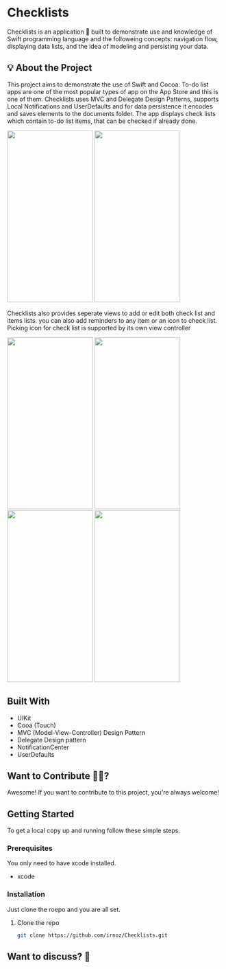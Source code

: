 <!-- <p align="center">
  <img src="Qarty/AppIcon.appiconset/qarty-appicon.png" height="128"/>
</p> -->
<!-- <img src=https://github.com/irnoz/Checklists/assets/58843342/1504af31-735c-485c-bec7-4aa70bfc24fd width="100" height="100"/> -->
<!-- <img src=https://github.com/irnoz/Checklists/assets/58843342/15e8c7d4-ee48-4d8a-86ac-674595cabd94 width="200" height="400"/> -->
# Checklists  

<!-- **Checklists**  -->
Checklists is an application 📱 built to demonstrate use and knowledge of Swift programming language and the followeing concepts: navigation flow, displaying data lists, and the idea of modeling and persisting your data.

## 💡 About the Project

This project aims to demonstrate the use of Swift and Cocoa. To-do list apps are one of the most popular types of app on the App Store and this is one of them. Checklists uses MVC and Delegate Design Patterns, supports Local Notifications and UserDefaults and for data persistence it encodes and saves elements to the documents folder. The app displays check lists which contain to-do list items, that can be checked if already done.

<img src=https://github.com/irnoz/Checklists/assets/58843342/1d623f9b-146e-48ac-afec-c771b797e84e width="200" height="400"/> 
<img src=https://github.com/irnoz/Checklists/assets/58843342/09baa3d9-2c94-4726-b51a-e5b12014b587 width="200" height="400"/> 

Checklists also provides seperate views to add or edit both check list and items lists. you can also add reminders to any item or an icon to check list. Picking icon for check list is supported by its own view controller

<img src=https://github.com/irnoz/Checklists/assets/58843342/a9f0ca9d-5964-409a-a632-b36a3bef8ca1 width="200" height="400"/>
<img src=https://github.com/irnoz/Checklists/assets/58843342/6b80f1b5-d3f8-433f-921b-b3f684545d43 width="200" height="400"/>
<img src=https://github.com/irnoz/Checklists/assets/58843342/1683eb3f-5190-4bfa-bdb2-85eeb266b83e width="200" height="400"/> 
<img src=https://github.com/irnoz/Checklists/assets/58843342/06df6a71-200d-4087-bcd7-4136287fe8b8 width="200" height="400"/> 

## Built With

* UIKit
* Cooa (Touch)
* MVC (Model-View-Controller) Design Pattern
* Delegate Design pattern
* NotificationCenter
* UserDefaults

## Want to Contribute 🙋‍♂️?

Awesome! If you want to contribute to this project, you're always welcome!

## Getting Started

To get a local copy up and running follow these simple steps.

### Prerequisites

You only need to have xcode installed.

* xcode

### Installation

Just clone the roepo and you are all set.

1. Clone the repo
   ```sh
   git clone https://github.com/irnoz/Checklists.git
   ```
## Want to discuss? 💬

<!-- Have any questions, doubts or want to present your opinions, views? You're always welcome.->

